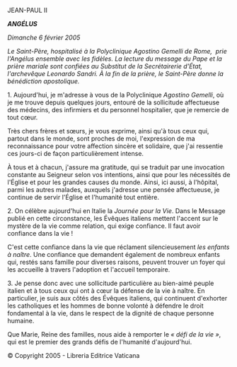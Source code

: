 JEAN-PAUL II

***ANGÉLUS***

*Dimanche 6 février 2005*

*Le Saint-Père, hospitalisé à la Polyclinique Agostino Gemelli de Rome,  prie l'Angélus ensemble avec les fidèles. La lecture du message du Pape et la prière mariale sont confiées au Substitut de la Secrétairerie d'État, l'archevêque Leonardo Sandri. À la fin de la prière, le Saint-Père donne la bénédiction apostolique.*

1. Aujourd'hui, je m'adresse à vous de la Polyclinique *Agostino Gemelli*, où je me trouve depuis quelques jours, entouré de la sollicitude affectueuse des médecins, des infirmiers et du personnel hospitalier, que je remercie de tout cœur.

Très chers frères et sœurs, je vous exprime, ainsi qu'à tous ceux qui, partout dans le monde, sont proches de moi, l'expression de ma reconnaissance pour votre affection sincère et solidaire, que j'ai ressentie ces jours-ci de façon particulièrement intense.

À tous et à chacun, j'assure ma gratitude, qui se traduit par une invocation constante au Seigneur selon vos intentions, ainsi que pour les nécessités de l'Église et pour les grandes causes du monde. Ainsi, ici aussi, à l'hôpital, parmi les autres malades, auxquels j'adresse une pensée affectueuse, je continue de servir l'Église et l'humanité tout entière.

2. On célèbre aujourd'hui en Italie la *Journée pour la Vie*. Dans le Message publié en cette circonstance, les Évêques italiens mettent l'accent sur le mystère de la vie comme relation, qui exige confiance. Il faut avoir confiance dans la vie !

C'est cette confiance dans la vie que réclament silencieusement *les enfants à naître*. Une confiance que demandent également de nombreux enfants qui, restés sans famille pour diverses raisons, peuvent trouver un foyer qui les accueille à travers l'adoption et l'accueil temporaire.

3. Je pense donc avec une sollicitude particulière au bien-aimé peuple italien et à tous ceux qui ont à cœur la défense de la vie à naître. En particulier, je suis aux côtés des Évêques italiens, qui continuent d'exhorter les catholiques et les hommes de bonne volonté à défendre le droit fondamental à la vie, dans le respect de la dignité de chaque personne humaine.

Que Marie, Reine des familles, nous aide à remporter le *« *défi de la vie* »*, qui est le premier des grands défis de l'humanité d'aujourd'hui.

© Copyright 2005 - Libreria Editrice Vaticana